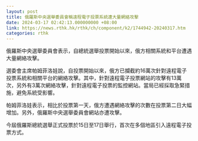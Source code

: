```yaml
---
layout: post
title: 俄羅斯中央選舉委員會稱遠程電子投票系統遭大量網絡攻擊
date: 2024-03-17 02:42:13.000000000 +08:00
link: https://news.rthk.hk/rthk/ch/component/k2/1744942-20240317.htm
categories: rthk
---
```


俄羅斯中央選舉委員會表示，自總統選舉投票開始以來，俄方相關系統和平台遭遇大量網絡攻擊。

選委會主席帕姆菲洛娃說，自投票開始以來，俄方已攔截約16萬次針對遠程電子投票系統和相關平台的網絡攻擊。其中，針對遠程電子投票網站的攻擊有13萬次，另外有3萬次網絡攻擊，針對遠程電子投票的監控網站。當局已經採取急緊措施，避免系統受影響。

帕姆菲洛娃表示，相比於投票第一天，俄方遭遇網絡攻擊的次數在投票第二日大幅增加。另外，俄羅斯中央選舉委員會網站亦遭攻擊。

今屆俄羅斯總統選舉正式投票於15日至17日舉行，首次在多個地區引入遠程電子投票方式。
